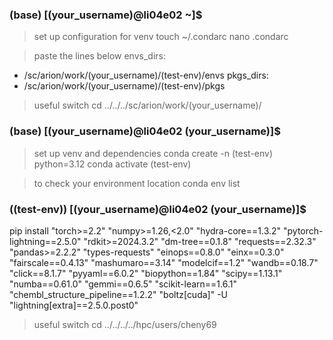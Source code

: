 ### (base) [(your_username)@li04e02 ~]$

> set up configuration for venv
touch ~/.condarc
nano .condarc

> paste the lines below
envs_dirs: 
- /sc/arion/work/(your_username)/(test-env)/envs 
pkgs_dirs: 
- /sc/arion/work/(your_username)/(test-env)/pkgs

> useful switch
cd ../../../sc/arion/work/(your_username)/

### (base) [(your_username)@li04e02 (your_username)]$ 

> set up venv and dependencies
conda create -n (test-env) python=3.12
conda activate (test-env)

> to check your environment location
conda env list

### ((test-env)) [(your_username)@li04e02 (your_username)]$
pip install "torch>=2.2" "numpy>=1.26,<2.0" "hydra-core==1.3.2" "pytorch-lightning==2.5.0" "rdkit>=2024.3.2" "dm-tree==0.1.8" "requests==2.32.3" "pandas>=2.2.2" "types-requests" "einops==0.8.0" "einx==0.3.0" "fairscale==0.4.13" "mashumaro==3.14" "modelcif==1.2" "wandb==0.18.7" "click==8.1.7" "pyyaml==6.0.2" "biopython==1.84" "scipy==1.13.1" "numba==0.61.0" "gemmi==0.6.5" "scikit-learn==1.6.1" "chembl_structure_pipeline==1.2.2" "boltz[cuda]" -U "lightning[extra]==2.5.0.post0"

> useful switch
cd ../../../../hpc/users/cheny69
